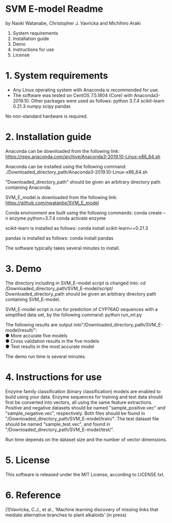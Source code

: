 # SVM E-model Readme
by Naoki Watanabe, Christopher J. Vavricka and Michihiro Araki

1.  System requirements
2.  Installation guide
3.  Demo 
4.  Instructions for use
5.  License

# 1.  System requirements
- Any Linux operating system with Anaconda is recommended for use.
- The software was tested on CentOS 7.5.1804 (Core) with Anaconda3-2019.10.
Other packages were used as follows:
python 3.7.4
scikit-learn 0.21.3
numpy
scipy 
pandas

No non-standard hardware is required.

# 2.  Installation guide
Anaconda can be downloaded from the following link:
https://repo.anaconda.com/archive/Anaconda3-2019.10-Linux-x86_64.sh

Anaconda can be installed using the following command:
./Downloaded_directory_path/Anaconda3-2019.10-Linux-x86_64.sh

"Downloaded_directory_path" should be given an arbitrary directory path containing Anaconda.

SVM_E_model.is downloaded from the following link: https://github.com/nwatanbe/SVM_E_model

Conda environment are built using the following commands:
conda create –n enzyme python=3.7.4
conda activate enzyme

scikit-learn is installed as follows:
conda install scikit-learn==0.21.3

pandas is installed as follows:
conda install pandas

The software typically takes several minutes to install.

# 3.  Demo 
The directory including in SVM_E-model script is changed into:
cd /Downloaded_directory_path/SVM_E-model/script/
Downloaded_directory_path should be given an arbitrary directory path containing SVM_E-model.

SVM_E-model script is run for prediction of CYP76AD sequences with a simplified data set, by the following command:
python run_ml.py 

The following results are output into"/Downloaded_directory_path/SVM_E-model/result/":  
●	More accurate five models  
●	Cross validation results in the five models  
●	Test results in the most accurate model  

The demo run time is several minutes.

# 4.  Instructions for use
Enzyme family classification (binary classification) models are enabled to build using your data. Enzyme sequences for training and test data should first be converted into vectors, all using the same feature extractions. Positive and negative datasets should be named "sample_positive.vec" and "sample_negative.vec", respectively. Both files should be found in "/Downloaded_directory_path/SVM_E-model/train/". The test dataset file should be  named "sample_test.vec", and found in "/Downloaded_directory_path/SVM_E-model/test/".

Run time depends on the dataset size and the number of vector dimensions.

# 5.  License
This software is released under the MIT License, according to LICENSE.txt.

# 6. Reference
[1]Vavricka, C.J., et al., ‘Machine learning discovery of missing links that mediate alternative branches to plant alkaloids’ (in press)
